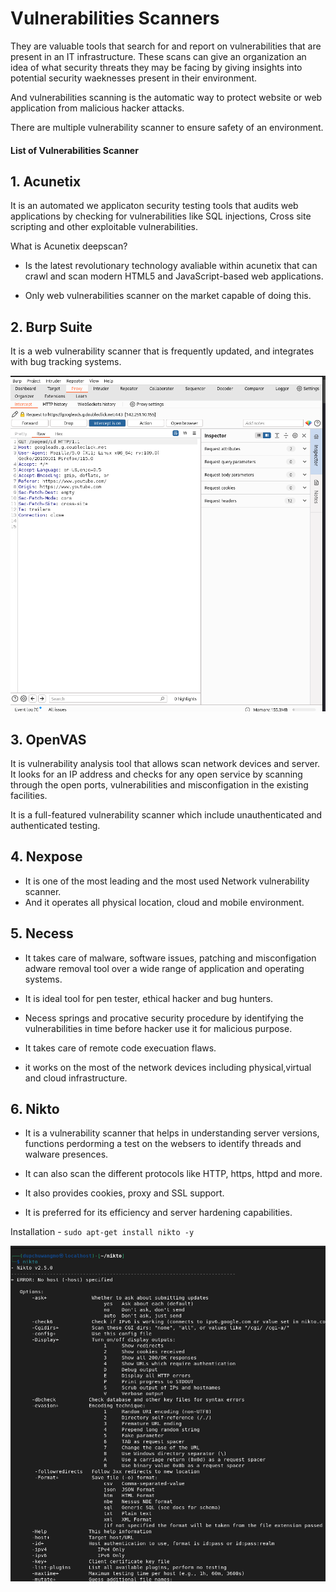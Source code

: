 # Vulnerabilities Scanners

They are valuable tools that search for and report on vulnerabilities that are present in an IT infrastructure. These scans can give an organization an idea of what security threats they may be facing by giving insights into potential security waeknesses present in their environment.

And vulnerabilities scanning is the automatic way to protect website or web application from malicious hacker attacks. 

There are multiple vulnerability scanner to ensure safety of an environment.

#### List of Vulnerabilities Scanner

## 1. Acunetix
It is an automated we applicaton security testing tools that audits web applications by checking for vulnerabilities like SQL injections, Cross site scripting and other exploitable vulnerabilities.

What is Acunetix deepscan?

- Is the latest revolutionary technology avaliable within acunetix that can crawl and scan modern     HTML5 and JavaScript-based web applications.

- Only web vulnerabilities scanner on the market capable of doing this.


## 2. Burp Suite
It is a web vulnerability scanner that is frequently updated, and integrates with bug tracking systems.

![alt text](<Images/Screenshot from 2024-09-23 17-26-46.png>)


## 3. OpenVAS
 It is vulnerability analysis tool that allows  scan network devices and server. It looks for an IP address and checks for any open service by scanning through the open ports, vulnerabilities and misconfigation in the existing facilities.


It is a full-featured vulnerability scanner which include unauthenticated and authenticated testing.

## 4. Nexpose
- It is one of the most leading and the most used Network vulnerability scanner.
- And it operates all physical location, cloud and mobile environment.

 ## 5. Necess
 - It takes care of malware, software issues, patching and misconfigation adware removal tool over a wide range of application and operating systems.

 - It is ideal tool for pen tester, ethical hacker and bug hunters.

 - Necess springs and procative security procedure by identifying the vulnerabilities in time before hacker use it for malicious purpose.

 - It takes care of remote code execuation flaws.
 
 - it works on the most of the network devices including physical,virtual and cloud infrastructure. 

 ## 6. Nikto
 - It is a vulnerability scanner that helps in understanding server versions, functions perdorming a test on the websers to identify threads and walware presences.

 - It can also scan the different protocols like HTTP, https, httpd and more.
 
 - It also provides cookies, proxy and SSL support.

- It is preferred for its efficiency and server hardening capabilities.

Installation - ` sudo apt-get install nikto -y `

![alt text](<Images/Screenshot from 2024-09-23 22-56-04.png>)
